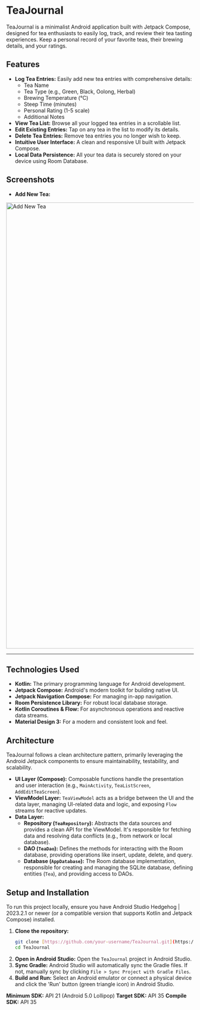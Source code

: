# TeaJournal

TeaJournal is a minimalist Android application built with Jetpack Compose, designed for tea enthusiasts to easily log, track, and review their tea tasting experiences. Keep a personal record of your favorite teas, their brewing details, and your ratings.

## Features

* **Log Tea Entries:** Easily add new tea entries with comprehensive details:
    * Tea Name
    * Tea Type (e.g., Green, Black, Oolong, Herbal)
    * Brewing Temperature (°C)
    * Steep Time (minutes)
    * Personal Rating (1-5 scale)
    * Additional Notes
* **View Tea List:** Browse all your logged tea entries in a scrollable list.
* **Edit Existing Entries:** Tap on any tea in the list to modify its details.
* **Delete Tea Entries:** Remove tea entries you no longer wish to keep.
* **Intuitive User Interface:** A clean and responsive UI built with Jetpack Compose.
* **Local Data Persistence:** All your tea data is securely stored on your device using Room Database.

## Screenshots

* **Add New Tea:**
<img width="540" height="1200" alt="Add New Tea" src="https://github.com/user-attachments/assets/efaf7a0c-ef10-4747-b566-d9a228f945d1" />


---

## Technologies Used

* **Kotlin:** The primary programming language for Android development.
* **Jetpack Compose:** Android's modern toolkit for building native UI.
* **Jetpack Navigation Compose:** For managing in-app navigation.
* **Room Persistence Library:** For robust local database storage.
* **Kotlin Coroutines & Flow:** For asynchronous operations and reactive data streams.
* **Material Design 3:** For a modern and consistent look and feel.

## Architecture

TeaJournal follows a clean architecture pattern, primarily leveraging the Android Jetpack components to ensure maintainability, testability, and scalability.

* **UI Layer (Compose):** Composable functions handle the presentation and user interaction (e.g., `MainActivity`, `TeaListScreen`, `AddEditTeaScreen`).
* **ViewModel Layer:** `TeaViewModel` acts as a bridge between the UI and the data layer, managing UI-related data and logic, and exposing `Flow` streams for reactive updates.
* **Data Layer:**
    * **Repository (`TeaRepository`):** Abstracts the data sources and provides a clean API for the ViewModel. It's responsible for fetching data and resolving data conflicts (e.g., from network or local database).
    * **DAO (`TeaDao`):** Defines the methods for interacting with the Room database, providing operations like insert, update, delete, and query.
    * **Database (`AppDatabase`):** The Room database implementation, responsible for creating and managing the SQLite database, defining entities (`Tea`), and providing access to DAOs.

## Setup and Installation

To run this project locally, ensure you have Android Studio Hedgehog | 2023.2.1 or newer (or a compatible version that supports Kotlin and Jetpack Compose) installed.

1.  **Clone the repository:**
    ```bash
    git clone [https://github.com/your-username/TeaJournal.git](https://github.com/your-username/TeaJournal.git) # Replace with your actual repository URL
    cd TeaJournal
    ```
2.  **Open in Android Studio:**
    Open the `TeaJournal` project in Android Studio.
3.  **Sync Gradle:**
    Android Studio will automatically sync the Gradle files. If not, manually sync by clicking `File > Sync Project with Gradle Files`.
4.  **Build and Run:**
    Select an Android emulator or connect a physical device and click the 'Run' button (green triangle icon) in Android Studio.

**Minimum SDK:** API 21 (Android 5.0 Lollipop)
**Target SDK:** API 35
**Compile SDK:** API 35
